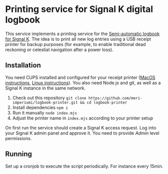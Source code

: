 Printing service for Signal K digital logbook
============================================

This service implements a printing service for the [Semi-automatic logbook for Signal K](https://github.com/meri-imperiumi/signalk-logbook#readme). The idea is to print all new log entries using a USB receipt printer for backup purposes (for example, to enable traditional dead reckoning or celestial navigation after a power loss).

## Installation

You need CUPS installed and configured for your receipt printer ([MacOS instructions](https://mike42.me/blog/2015-10-how-to-connect-a-usb-receipt-printer-up-on-mac-os-x), [Linux instructions](https://learn.adafruit.com/networked-thermal-printer-using-cups-and-raspberry-pi/connect-and-configure-printer)). You also need Node.js and git, as well as a Signal K instance in the same network.

1. Check out this repository `git clone https://github.com/meri-imperiumi/logbook-printer.git && cd logbook-printer`
2. Install dependencies `npm i`
3. Run it manually `node index.mjs`
4. Adjust the printer name in `index.mjs` according to your printer setup

On first run the service should create a Signal K access request. Log into your Signal K admin panel and approve it. You need to provide _Admin_ level permissions.

## Running

Set up a cronjob to execute the script periodically. For instance every 15min.

